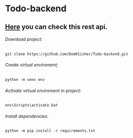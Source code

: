 # Todo-backend

## [Here](https://universal-backend.herokuapp.com/) you can check this rest api. 

###### Download project:
```
git clone https://github.com/Dem01isher/Todo-backend.git
```
###### Create virtual enviroment;
```
python -m venv env
```
###### Activate virtual enviroment in project:
```
env\Scripts\activate.bat
```
###### Install dependencies:
```
python -m pip install -r requirements.txt
```

